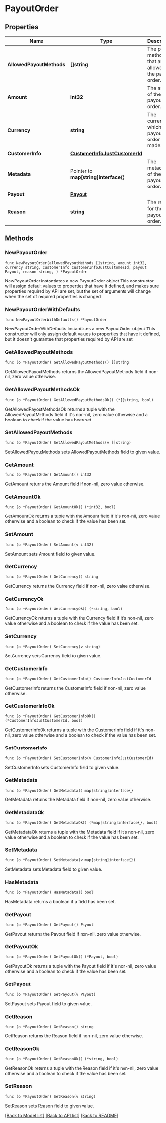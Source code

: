 # PayoutOrder

## Properties

Name | Type | Description | Notes
------------ | ------------- | ------------- | -------------
**AllowedPayoutMethods** | **[]string** | The payout methods that are allowed for the payout order. | 
**Amount** | **int32** | The amount of the payout order. | 
**Currency** | **string** | The currency in which the payout order is made. | [default to "MXN"]
**CustomerInfo** | [**CustomerInfoJustCustomerId**](CustomerInfoJustCustomerId.md) |  | 
**Metadata** | Pointer to **map[string]interface{}** | The metadata of the payout order. | [optional] 
**Payout** | [**Payout**](Payout.md) |  | 
**Reason** | **string** | The reason for the payout order. | 

## Methods

### NewPayoutOrder

`func NewPayoutOrder(allowedPayoutMethods []string, amount int32, currency string, customerInfo CustomerInfoJustCustomerId, payout Payout, reason string, ) *PayoutOrder`

NewPayoutOrder instantiates a new PayoutOrder object
This constructor will assign default values to properties that have it defined,
and makes sure properties required by API are set, but the set of arguments
will change when the set of required properties is changed

### NewPayoutOrderWithDefaults

`func NewPayoutOrderWithDefaults() *PayoutOrder`

NewPayoutOrderWithDefaults instantiates a new PayoutOrder object
This constructor will only assign default values to properties that have it defined,
but it doesn't guarantee that properties required by API are set

### GetAllowedPayoutMethods

`func (o *PayoutOrder) GetAllowedPayoutMethods() []string`

GetAllowedPayoutMethods returns the AllowedPayoutMethods field if non-nil, zero value otherwise.

### GetAllowedPayoutMethodsOk

`func (o *PayoutOrder) GetAllowedPayoutMethodsOk() (*[]string, bool)`

GetAllowedPayoutMethodsOk returns a tuple with the AllowedPayoutMethods field if it's non-nil, zero value otherwise
and a boolean to check if the value has been set.

### SetAllowedPayoutMethods

`func (o *PayoutOrder) SetAllowedPayoutMethods(v []string)`

SetAllowedPayoutMethods sets AllowedPayoutMethods field to given value.


### GetAmount

`func (o *PayoutOrder) GetAmount() int32`

GetAmount returns the Amount field if non-nil, zero value otherwise.

### GetAmountOk

`func (o *PayoutOrder) GetAmountOk() (*int32, bool)`

GetAmountOk returns a tuple with the Amount field if it's non-nil, zero value otherwise
and a boolean to check if the value has been set.

### SetAmount

`func (o *PayoutOrder) SetAmount(v int32)`

SetAmount sets Amount field to given value.


### GetCurrency

`func (o *PayoutOrder) GetCurrency() string`

GetCurrency returns the Currency field if non-nil, zero value otherwise.

### GetCurrencyOk

`func (o *PayoutOrder) GetCurrencyOk() (*string, bool)`

GetCurrencyOk returns a tuple with the Currency field if it's non-nil, zero value otherwise
and a boolean to check if the value has been set.

### SetCurrency

`func (o *PayoutOrder) SetCurrency(v string)`

SetCurrency sets Currency field to given value.


### GetCustomerInfo

`func (o *PayoutOrder) GetCustomerInfo() CustomerInfoJustCustomerId`

GetCustomerInfo returns the CustomerInfo field if non-nil, zero value otherwise.

### GetCustomerInfoOk

`func (o *PayoutOrder) GetCustomerInfoOk() (*CustomerInfoJustCustomerId, bool)`

GetCustomerInfoOk returns a tuple with the CustomerInfo field if it's non-nil, zero value otherwise
and a boolean to check if the value has been set.

### SetCustomerInfo

`func (o *PayoutOrder) SetCustomerInfo(v CustomerInfoJustCustomerId)`

SetCustomerInfo sets CustomerInfo field to given value.


### GetMetadata

`func (o *PayoutOrder) GetMetadata() map[string]interface{}`

GetMetadata returns the Metadata field if non-nil, zero value otherwise.

### GetMetadataOk

`func (o *PayoutOrder) GetMetadataOk() (*map[string]interface{}, bool)`

GetMetadataOk returns a tuple with the Metadata field if it's non-nil, zero value otherwise
and a boolean to check if the value has been set.

### SetMetadata

`func (o *PayoutOrder) SetMetadata(v map[string]interface{})`

SetMetadata sets Metadata field to given value.

### HasMetadata

`func (o *PayoutOrder) HasMetadata() bool`

HasMetadata returns a boolean if a field has been set.

### GetPayout

`func (o *PayoutOrder) GetPayout() Payout`

GetPayout returns the Payout field if non-nil, zero value otherwise.

### GetPayoutOk

`func (o *PayoutOrder) GetPayoutOk() (*Payout, bool)`

GetPayoutOk returns a tuple with the Payout field if it's non-nil, zero value otherwise
and a boolean to check if the value has been set.

### SetPayout

`func (o *PayoutOrder) SetPayout(v Payout)`

SetPayout sets Payout field to given value.


### GetReason

`func (o *PayoutOrder) GetReason() string`

GetReason returns the Reason field if non-nil, zero value otherwise.

### GetReasonOk

`func (o *PayoutOrder) GetReasonOk() (*string, bool)`

GetReasonOk returns a tuple with the Reason field if it's non-nil, zero value otherwise
and a boolean to check if the value has been set.

### SetReason

`func (o *PayoutOrder) SetReason(v string)`

SetReason sets Reason field to given value.



[[Back to Model list]](../README.md#documentation-for-models) [[Back to API list]](../README.md#documentation-for-api-endpoints) [[Back to README]](../README.md)



